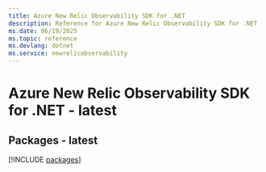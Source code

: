 ```yaml
---
title: Azure New Relic Observability SDK for .NET
description: Reference for Azure New Relic Observability SDK for .NET
ms.date: 06/19/2025
ms.topic: reference
ms.devlang: dotnet
ms.service: newrelicobservability
---
```

# Azure New Relic Observability SDK for .NET - latest
## Packages - latest
[!INCLUDE [packages](new-relic-observability-index.md)]